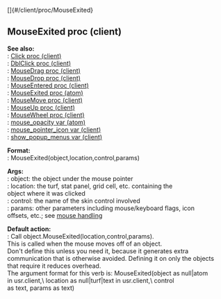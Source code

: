 []{#/client/proc/MouseExited}    
## MouseExited proc (client)    
**See also:**    
:   [Click proc (client)](ref/client/proc/Click)    
:   [DblClick proc (client)](ref/client/proc/DblClick)    
:   [MouseDrag proc (client)](ref/client/proc/MouseDrag)    
:   [MouseDrop proc (client)](ref/client/proc/MouseDrop)    
:   [MouseEntered proc (client)](ref/client/proc/MouseEntered)    
:   [MouseExited proc (atom)](ref/atom/proc/MouseExited)    
:   [MouseMove proc (client)](ref/client/proc/MouseMove)    
:   [MouseUp proc (client)](ref/client/proc/MouseUp)    
:   [MouseWheel proc (client)](ref/client/proc/MouseWheel)    
:   [mouse_opacity var (atom)](ref/atom/var/mouse_opacity)    
:   [mouse_pointer_icon var (client)](ref/client/var/mouse_pointer_icon)    
:   [show_popup_menus var (client)](ref/client/var/show_popup_menus)    
<!-- -->    
**Format:**    
:   MouseExited(object,location,control,params)    
<!-- -->    
**Args:**    
:   object: the object under the mouse pointer    
:   location: the turf, stat panel, grid cell, etc. containing the    
    object where it was clicked    
:   control: the name of the skin control involved    
:   params: other parameters including mouse/keyboard flags, icon    
    offsets, etc.; see [mouse handling](ref/DM/mouse)    
<!-- -->    
**Default action:**    
:   Call object.MouseExited(location,control,params).    
This is called when the mouse moves off of an object.    
Don\'t define this unless you need it, because it generates extra    
communication that is otherwise avoided. Defining it on only the objects    
that require it reduces overhead.    
The argument format for this verb is: MouseExited(object as null\|atom    
in usr.client,\\ location as null\|turf\|text in usr.client,\\ control    
as text, params as text)  